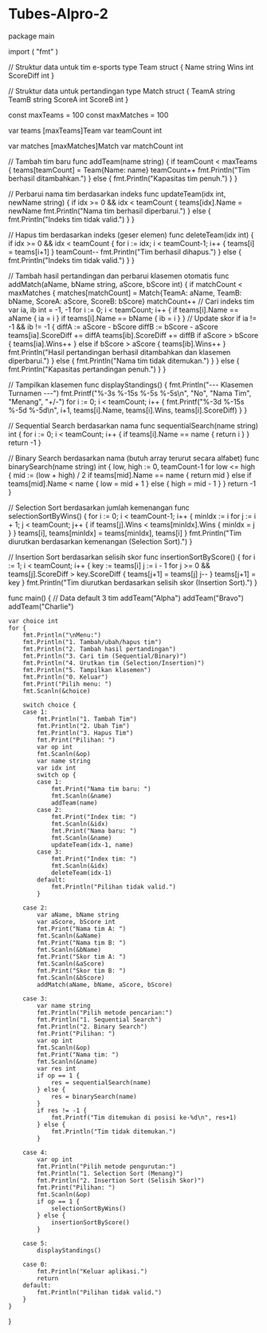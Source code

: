 # Tubes-Alpro-2
package main

import (
    "fmt"
)

// Struktur data untuk tim e-sports
type Team struct {
    Name      string
    Wins      int
    ScoreDiff int
}

// Struktur data untuk pertandingan
type Match struct {
    TeamA  string
    TeamB  string
    ScoreA int
    ScoreB int
}

const maxTeams = 100
const maxMatches = 100

var teams [maxTeams]Team
var teamCount int

var matches [maxMatches]Match
var matchCount int

// Tambah tim baru
func addTeam(name string) {
    if teamCount < maxTeams {
        teams[teamCount] = Team{Name: name}
        teamCount++
        fmt.Println("Tim berhasil ditambahkan.")
    } else {
        fmt.Println("Kapasitas tim penuh.")
    }
}

// Perbarui nama tim berdasarkan indeks
func updateTeam(idx int, newName string) {
    if idx >= 0 && idx < teamCount {
        teams[idx].Name = newName
        fmt.Println("Nama tim berhasil diperbarui.")
    } else {
        fmt.Println("Indeks tim tidak valid.")
    }
}

// Hapus tim berdasarkan indeks (geser elemen)
func deleteTeam(idx int) {
    if idx >= 0 && idx < teamCount {
        for i := idx; i < teamCount-1; i++ {
            teams[i] = teams[i+1]
        }
        teamCount--
        fmt.Println("Tim berhasil dihapus.")
    } else {
        fmt.Println("Indeks tim tidak valid.")
    }
}

// Tambah hasil pertandingan dan perbarui klasemen otomatis
func addMatch(aName, bName string, aScore, bScore int) {
    if matchCount < maxMatches {
        matches[matchCount] = Match{TeamA: aName, TeamB: bName, ScoreA: aScore, ScoreB: bScore}
        matchCount++
        // Cari indeks tim
        var ia, ib int = -1, -1
        for i := 0; i < teamCount; i++ {
            if teams[i].Name == aName {
                ia = i
            }
            if teams[i].Name == bName {
                ib = i
            }
        }
        // Update skor
        if ia != -1 && ib != -1 {
            diffA := aScore - bScore
            diffB := bScore - aScore
            teams[ia].ScoreDiff += diffA
            teams[ib].ScoreDiff += diffB
            if aScore > bScore {
                teams[ia].Wins++
            } else if bScore > aScore {
                teams[ib].Wins++
            }
            fmt.Println("Hasil pertandingan berhasil ditambahkan dan klasemen diperbarui.")
        } else {
            fmt.Println("Nama tim tidak ditemukan.")
        }
    } else {
        fmt.Println("Kapasitas pertandingan penuh.")
    }
}

// Tampilkan klasemen
func displayStandings() {
    fmt.Println("--- Klasemen Turnamen ---")
    fmt.Printf("%-3s %-15s %-5s %-5s\n", "No", "Nama Tim", "Menang", "+/-")
    for i := 0; i < teamCount; i++ {
        fmt.Printf("%-3d %-15s %-5d %-5d\n", i+1, teams[i].Name, teams[i].Wins, teams[i].ScoreDiff)
    }
}

// Sequential Search berdasarkan nama
func sequentialSearch(name string) int {
    for i := 0; i < teamCount; i++ {
        if teams[i].Name == name {
            return i
        }
    }
    return -1
}

// Binary Search berdasarkan nama (butuh array terurut secara alfabet)
func binarySearch(name string) int {
    low, high := 0, teamCount-1
    for low <= high {
        mid := (low + high) / 2
        if teams[mid].Name == name {
            return mid
        } else if teams[mid].Name < name {
            low = mid + 1
        } else {
            high = mid - 1
        }
    }
    return -1
}

// Selection Sort berdasarkan jumlah kemenangan
func selectionSortByWins() {
    for i := 0; i < teamCount-1; i++ {
        minIdx := i
        for j := i + 1; j < teamCount; j++ {
            if teams[j].Wins < teams[minIdx].Wins {
                minIdx = j
            }
        }
        teams[i], teams[minIdx] = teams[minIdx], teams[i]
    }
    fmt.Println("Tim diurutkan berdasarkan kemenangan (Selection Sort).")
}

// Insertion Sort berdasarkan selisih skor
func insertionSortByScore() {
    for i := 1; i < teamCount; i++ {
        key := teams[i]
        j := i - 1
        for j >= 0 && teams[j].ScoreDiff > key.ScoreDiff {
            teams[j+1] = teams[j]
            j--
        }
        teams[j+1] = key
    }
    fmt.Println("Tim diurutkan berdasarkan selisih skor (Insertion Sort).")
}

func main() {
    // Data default 3 tim
    addTeam("Alpha")
    addTeam("Bravo")
    addTeam("Charlie")

    var choice int
    for {
        fmt.Println("\nMenu:")
        fmt.Println("1. Tambah/ubah/hapus tim")
        fmt.Println("2. Tambah hasil pertandingan")
        fmt.Println("3. Cari tim (Sequential/Binary)")
        fmt.Println("4. Urutkan tim (Selection/Insertion)")
        fmt.Println("5. Tampilkan klasemen")
        fmt.Println("0. Keluar")
        fmt.Print("Pilih menu: ")
        fmt.Scanln(&choice)

        switch choice {
        case 1:
            fmt.Println("1. Tambah Tim")
            fmt.Println("2. Ubah Tim")
            fmt.Println("3. Hapus Tim")
            fmt.Print("Pilihan: ")
            var op int
            fmt.Scanln(&op)
            var name string
            var idx int
            switch op {
            case 1:
                fmt.Print("Nama tim baru: ")
                fmt.Scanln(&name)
                addTeam(name)
            case 2:
                fmt.Print("Index tim: ")
                fmt.Scanln(&idx)
                fmt.Print("Nama baru: ")
                fmt.Scanln(&name)
                updateTeam(idx-1, name)
            case 3:
                fmt.Print("Index tim: ")
                fmt.Scanln(&idx)
                deleteTeam(idx-1)
            default:
                fmt.Println("Pilihan tidak valid.")
            }

        case 2:
            var aName, bName string
            var aScore, bScore int
            fmt.Print("Nama tim A: ")
            fmt.Scanln(&aName)
            fmt.Print("Nama tim B: ")
            fmt.Scanln(&bName)
            fmt.Print("Skor tim A: ")
            fmt.Scanln(&aScore)
            fmt.Print("Skor tim B: ")
            fmt.Scanln(&bScore)
            addMatch(aName, bName, aScore, bScore)

        case 3:
            var name string
            fmt.Println("Pilih metode pencarian:")
            fmt.Println("1. Sequential Search")
            fmt.Println("2. Binary Search")
            fmt.Print("Pilihan: ")
            var op int
            fmt.Scanln(&op)
            fmt.Print("Nama tim: ")
            fmt.Scanln(&name)
            var res int
            if op == 1 {
                res = sequentialSearch(name)
            } else {
                res = binarySearch(name)
            }
            if res != -1 {
                fmt.Printf("Tim ditemukan di posisi ke-%d\n", res+1)
            } else {
                fmt.Println("Tim tidak ditemukan.")
            }

        case 4:
            var op int
            fmt.Println("Pilih metode pengurutan:")
            fmt.Println("1. Selection Sort (Menang)")
            fmt.Println("2. Insertion Sort (Selisih Skor)")
            fmt.Print("Pilihan: ")
            fmt.Scanln(&op)
            if op == 1 {
                selectionSortByWins()
            } else {
                insertionSortByScore()
            }

        case 5:
            displayStandings()

        case 0:
            fmt.Println("Keluar aplikasi.")
            return
        default:
            fmt.Println("Pilihan tidak valid.")
        }
    }
}
